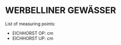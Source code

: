 # WERBELLINER GEWÄSSER

List of measuring points:

* EICHHORST OP: <Value topic="rivers/pegel-online/WbG/EICHHORST OP/measurementValue"/> cm
* EICHHORST UP: <Value topic="rivers/pegel-online/WbG/EICHHORST UP/measurementValue"/> cm
